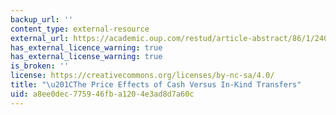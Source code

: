 ```yaml
---
backup_url: ''
content_type: external-resource
external_url: https://academic.oup.com/restud/article-abstract/86/1/240/4962153
has_external_licence_warning: true
has_external_license_warning: true
is_broken: ''
license: https://creativecommons.org/licenses/by-nc-sa/4.0/
title: "\u201CThe Price Effects of Cash Versus In-Kind Transfers"
uid: a8ee0dec-7759-46fb-a120-4e3ad8d7a60c
---
```

